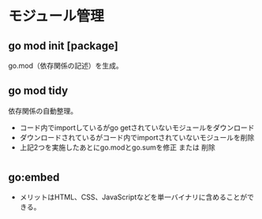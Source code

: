 
# モジュール管理
## go mod init [package]
go.mod（依存関係の記述）を生成。

## go mod tidy
依存関係の自動整理。
* コード内でimportしているがgo getされていないモジュールをダウンロード
* ダウンロードされているがコード内でimportされていないモジュールを削除
* 上記2つを実施したあとにgo.modとgo.sumを修正 または 削除

# 
## go:embed
* メリットはHTML、CSS、JavaScriptなどを単一バイナリに含めることができる。
